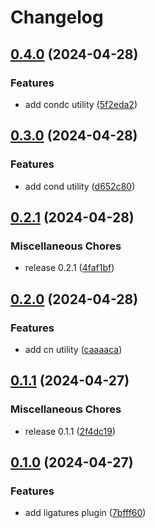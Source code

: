# Changelog

## [0.4.0](https://github.com/jozan/tailwind/compare/v0.3.0...v0.4.0) (2024-04-28)


### Features

* add condc utility ([5f2eda2](https://github.com/jozan/tailwind/commit/5f2eda221bc91f4a74dd1485f172fd4e52bee7be))

## [0.3.0](https://github.com/jozan/tailwind/compare/v0.2.1...v0.3.0) (2024-04-28)


### Features

* add cond utility ([d652c80](https://github.com/jozan/tailwind/commit/d652c80e22387234c85bc953cb2a00360e0c9504))

## [0.2.1](https://github.com/jozan/tailwind/compare/v0.2.0...v0.2.1) (2024-04-28)


### Miscellaneous Chores

* release 0.2.1 ([4faf1bf](https://github.com/jozan/tailwind/commit/4faf1bf0585fc709844eed2843de192677fc137e))

## [0.2.0](https://github.com/jozan/tailwind/compare/v0.1.1...v0.2.0) (2024-04-28)


### Features

* add cn utility ([caaaaca](https://github.com/jozan/tailwind/commit/caaaaca1673d588684b7f1c1430e112d03a2ab1e))

## [0.1.1](https://github.com/jozan/tailwind/compare/v0.1.0...v0.1.1) (2024-04-27)


### Miscellaneous Chores

* release 0.1.1 ([2f4dc19](https://github.com/jozan/tailwind/commit/2f4dc197c244a672707a712ca22657836fbca9fc))

## [0.1.0](https://github.com/jozan/tailwind/compare/v0.0.1...v0.1.0) (2024-04-27)


### Features

* add ligatures plugin ([7bfff60](https://github.com/jozan/tailwind/commit/7bfff6019c5fc1a63c11953c958622f9f56a2228))
